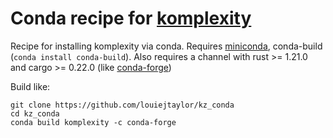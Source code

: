 # Conda recipe for [komplexity](https://github.com/eclarke/komplexity)

Recipe for installing komplexity via conda. Requires [miniconda](http://conda.pydata.org/miniconda.html), conda-build (`conda install conda-build`). Also requires a channel with rust >= 1.21.0 and cargo >= 0.22.0 (like [conda-forge](https://conda-forge.org/))

Build like:

    git clone https://github.com/louiejtaylor/kz_conda
    cd kz_conda
    conda build komplexity -c conda-forge

